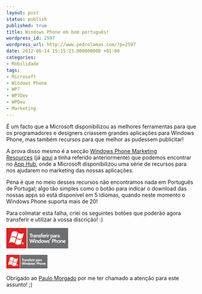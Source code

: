 ```yaml
---
layout: post
status: publish
published: true
title: Windows Phone em bom português!
wordpress_id: 2597
wordpress_url: http://www.pedrolamas.com/?p=2597
date: 2012-06-14 15:15:23.000000000 +01:00
categories:
- Mobilidade
tags:
- Microsoft
- Windows Phone
- WP7
- WP7Dev
- WPDev
- Marketing
---
```

É um facto que a Microsoft disponibilizou as melhores ferramentas para que os programadores e designers criassem grandes aplicações para Windows Phone, mas também recursos para que melhor as pudessem publicitar!

A prova disso mesmo é a secção [Windows Phone Marketing Resources](http://create.msdn.com/en-US/education/basics/marketing) (já [aqui](/2011/09/01/windows-phone-marketing-resources/) a tinha referido anteriormente) que podemos encontrar no [App Hub](http://create.msdn.com/), onde a Microsoft disponibilizou uma série de recursos para nos ajudarem no marketing das nossas aplicações.

Pena é que no meio desses recursos não encontramos nada em Português de Portugal; algo tão simples como o botão para indicar o download das nossas apps só está disponível em 5 idiomas, quando neste momento o Windows Phone suporta mais de 20!

Para colmatar esta falha, criei os seguintes botões que poderão agora transferir e utilizar à vossa discrição! :)

[![](/wp-content/uploads/2012/06/Download-PT-Med.png "Download-PT-Med")](/wp-content/uploads/2012/06/Download-PT-Med.png)

[![](/wp-content/uploads/2012/06/Download-PT-Small.png "Download-PT-Small")](/wp-content/uploads/2012/06/Download-PT-Small.png)

Obrigado ao [Paulo Morgado](http://paulomorgado.net/) por me ter chamado a atenção para este assunto! ;)
